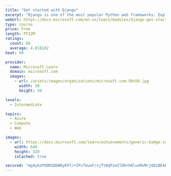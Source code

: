 ```yaml
---
title: "Get started with Django"
excerpt: "Django is one of the most popular Python web frameworks. Explore its benefits, learn how to install it, and create your first project."
webUrl: https://docs.microsoft.com/en-us/learn/modules/django-get-started/
type: course
price: Free
length: PT32M
ratings:
  count: 66
  average: 4.818182
heat: 50

provider:
  name: Microsoft Learn
  domain: microsoft.com
  images:
    - url: /assets/images/organizations/microsoft.com-50x50.jpg
      width: 50
      height: 50

levels:
  - Intermediate

topics:
  - Azure
  - Compute
  - Web

images:
  - url: https://docs.microsoft.com/learn/achievements/generic-badge-social.png
    width: 640
    height: 320
    isCached: true

secured: "mg4yGzPODRSQbW8yKVf/+IPv7UuoF/vjTtBqPzeIlDb+h8luoMvMrjQ0iBE4EkCLfMXh7+DjZgj/W7vtE9/OFSoRi1EBJEm8WsO6yMgWOtLT7pEPe27CVK7CyDDqrn/AxFrf3I0mWed+LEbuBoim2XK1H8/oZrh6sH1S0kZmLQ4jIkCY+lY5rtGXtzO+Vc82DH7+6ZonJ+UK1uoLSQdH89b7NBW9m07ggV5cOHIbkepuLEMJPTZyOR7HG/8/3n4/8/GIT33EB4ANrDoDcwctpUcdGIGqZu0tmUGpEwfQ7ryd5NQUzWWCVqh8Kb3NHi64jbqGzF8Vrmpp/rlep9nEIihQ6YMLNzkHmfkd1R+UW0ZuQVw3/VjA24HUl+Zaxy9pzYICxzAl0L5HMiTG0jWxJ1KzVka36/cAfsMxYTWv5xU=;Drb9yPc/0/HAT5U8A12asw=="
---
```


